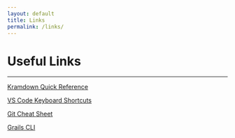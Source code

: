 ```yaml
---
layout: default
title: Links
permalink: /links/
---
```

# Useful Links
- - -

[Kramdown Quick Reference](https://kramdown.gettalong.org/quickref.html)

[VS Code Keyboard Shortcuts](https://code.visualstudio.com/shortcuts/keyboard-shortcuts-linux.pdf)

[Git Cheat Sheet](https://www.atlassian.com/git/tutorials/atlassian-git-cheatsheet)

[Grails CLI](https://docs.grails.org/latest/guide/commandLine.html)